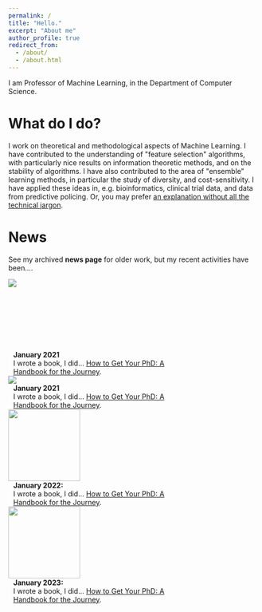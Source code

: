 ```yaml
---
permalink: /
title: "Hello."
excerpt: "About me"
author_profile: true
redirect_from: 
  - /about/
  - /about.html
---
```


I am Professor of Machine Learning, in the Department of Computer Science.


What do I do?
======
I work on theoretical and methodological aspects of Machine Learning.
I have contributed to the understanding of "feature selection" algorithms, with particularly nice results on information theoretic methods, and on the stability of algorithms.
I have also contributed to the area of "ensemble" learning methods, in particular the study of diversity, and cost-sensitivity.
I have applied these ideas in, e.g. bioinformatics, clinical trial data, and data from predictive policing.
Or, you may prefer <a href="{{ base_path }}/non-menu-page">an explanation without all the technical jargon</a>.

News
======
See my archived <b>news page</b> for older work, but my recent activities have been....

<div style="width:30%;display:inline-block; min-width:2.2cm; height:3.8cm; align: center;vertical-align: middle;" >
  <img src="https://loremflickr.com/320/240/fish" style="">
</div>
<div style="padding-left: 10px;width:70%;display:inline-block;vertical-align: top;">
  <b>January 2021</b><br>
   I wrote a book, I did... <a href="https://www.amazon.co.uk/dp/0198866925/ref=cm_sw_r_cp_api_i_3PEZ36H3E56RKD8TET5D">How to Get Your PhD: A Handbook for the Journey</a>.
</div>

<br>

<div style="width:30%;display:inline-block; min-width:2.2cm; align: center;vertical-align: middle;" >
  <img src="https://loremflickr.com/320/240/hat" style="">
</div>
<div style="padding-left: 10px;width:70%;display:inline-block;vertical-align: top;">
  <b>January 2021</b><br>
   I wrote a book, I did... <a href="https://www.amazon.co.uk/dp/0198866925/ref=cm_sw_r_cp_api_i_3PEZ36H3E56RKD8TET5D">How to Get Your PhD: A Handbook for the Journey</a>.
</div>

<br>

<div style="width:30%;display:inline-block; min-width:2.2cm; height:3.8cm; align: center;vertical-align: middle;" >
  <img src="https://loremflickr.com/320/240/small" style="height:3.8cm;">
</div>
<div style="padding-left:10px;width:70%;display:inline-block;vertical-align: middle;">
  <b>January 2022:</b><br>
   I wrote a book, I did... <a href="https://www.amazon.co.uk/dp/0198866925/ref=cm_sw_r_cp_api_i_3PEZ36H3E56RKD8TET5D">How to Get Your PhD: A Handbook for the Journey</a>.
</div>

<br>

<div style="width:30%;display:inline-block; min-width:2.2cm; height:3.8cm; align: center;vertical-align: middle;" >
  <img src="https://loremflickr.com/320/240/ear" style="height:3.8cm;">
</div>
<div style="padding-left:10px;width:70%;display:inline-block;vertical-align: middle;">
  <b>January 2023:</b><br>
   I wrote a book, I did... <a href="https://www.amazon.co.uk/dp/0198866925/ref=cm_sw_r_cp_api_i_3PEZ36H3E56RKD8TET5D">How to Get Your PhD: A Handbook for the Journey</a>.
</div>
